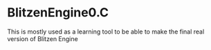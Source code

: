 # BlitzenEngine0.C
This is mostly used as a learning tool to be able to make the final real version of Blitzen Engine
